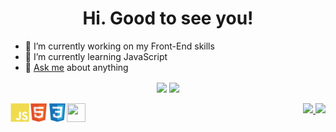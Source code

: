<h1 align="center">Hi. Good to see you!</h1>

- 🔭 I’m currently working on my Front-End skills
- 🌱 I’m currently learning JavaScript
- 💬 <a href="mailto:estiga27@gmail.com?Subject=Desde%20GitHub">Ask me</a> about anything

<div align="center">
  <img align="center" height="130em" src="https://github-readme-stats.vercel.app/api?username=ezEst6&show_icons=true&theme=chartreuse-dark&hide=contribs&custom_title=ezEst's GitHub Stats&include_all_commits=true&count_private=true&hide_border=true&bg_color=0d1117">
  <img align="center" height="130em" src="https://github-readme-stats.vercel.app/api/wakatime?username=ezEst&custom_title=Most Used&hide=markdown&layout=compact&theme=chartreuse-dark&hide_border=true&bg_color=0d1117">
</div>
<br>
<div align="right">
  <img align="left" height="30" width="30" src="https://raw.githubusercontent.com/devicons/devicon/master/icons/javascript/javascript-plain.svg">
  <img align="left" height="30" width="30" src="https://raw.githubusercontent.com/devicons/devicon/master/icons/html5/html5-original.svg">
  <img align="left" height="30" width="30" src="https://raw.githubusercontent.com/devicons/devicon/master/icons/css3/css3-original.svg">
  <img align="left" height="30" width="30" src="https://cdn.jsdelivr.net/gh/devicons/devicon/icons/git/git-plain.svg">
  <a align="right" href="mailto:estiga27@gmail.com?Subject=Desde%20GitHub">
    <img src="https://img.shields.io/badge/Gmail-D14836?style=for-the-badge&logo=gmail&logoColor=white" target="_blank">
  </a>
  <a align="right" href="https://www.linkedin.com/in/ezequiel-estigarribia" target="_blank">
    <img src="https://img.shields.io/badge/-LinkedIn-%230077B5?style=for-the-badge&logo=linkedin&logoColor=white" target="_blank">
  </a>
</div>
